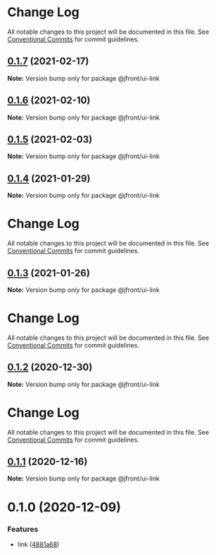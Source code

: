 # Change Log

All notable changes to this project will be documented in this file.
See [Conventional Commits](https://conventionalcommits.org) for commit guidelines.

## [0.1.7](https://github.com/Jepria/jfront-ui/compare/@jfront/ui-link@0.1.6...@jfront/ui-link@0.1.7) (2021-02-17)

**Note:** Version bump only for package @jfront/ui-link





## [0.1.6](https://github.com/Jepria/jfront-ui/compare/@jfront/ui-link@0.1.5...@jfront/ui-link@0.1.6) (2021-02-10)

**Note:** Version bump only for package @jfront/ui-link





## [0.1.5](https://github.com/Jepria/jfront-ui/compare/@jfront/ui-link@0.1.4...@jfront/ui-link@0.1.5) (2021-02-03)

**Note:** Version bump only for package @jfront/ui-link





## [0.1.4](https://github.com/Jepria/jfront-ui/compare/@jfront/ui-link@0.1.3...@jfront/ui-link@0.1.4) (2021-01-29)

**Note:** Version bump only for package @jfront/ui-link





# Change Log

All notable changes to this project will be documented in this file. See
[Conventional Commits](https://conventionalcommits.org) for commit guidelines.

## [0.1.3](https://github.com/Jepria/jfront-ui/compare/@jfront/ui-link@0.1.2...@jfront/ui-link@0.1.3) (2021-01-26)

**Note:** Version bump only for package @jfront/ui-link

# Change Log

All notable changes to this project will be documented in this file. See
[Conventional Commits](https://conventionalcommits.org) for commit guidelines.

## [0.1.2](https://github.com/Jepria/jfront-ui/compare/@jfront/ui-link@0.1.1...@jfront/ui-link@0.1.2) (2020-12-30)

**Note:** Version bump only for package @jfront/ui-link

# Change Log

All notable changes to this project will be documented in this file. See
[Conventional Commits](https://conventionalcommits.org) for commit guidelines.

## [0.1.1](https://github.com/Jepria/jfront-ui/compare/@jfront/ui-link@0.1.0...@jfront/ui-link@0.1.1) (2020-12-16)

**Note:** Version bump only for package @jfront/ui-link

# 0.1.0 (2020-12-09)

### Features

- link
  ([4881a68](https://github.com/Jepria/jfront-ui/commit/4881a68b1093b94945994c64a96bacd966326cc0))
